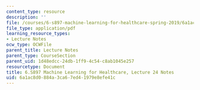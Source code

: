 ```yaml
---
content_type: resource
description: ''
file: /courses/6-s897-machine-learning-for-healthcare-spring-2019/6a1ac8d0884a3ca67ed41979e8efe41c_MIT6_S897S19_lec24note.pdf
file_type: application/pdf
learning_resource_types:
- Lecture Notes
ocw_type: OCWFile
parent_title: Lecture Notes
parent_type: CourseSection
parent_uid: 1d48edcc-24db-1ff9-4c54-c8ab1045e257
resourcetype: Document
title: 6.S897 Machine Learning for Healthcare, Lecture 24 Notes
uid: 6a1ac8d0-884a-3ca6-7ed4-1979e8efe41c
---
```

